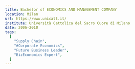 ```yaml
---
title: Bachelor of ECONOMICS AND MANAGEMENT COMPANY 
location: Milan
url: https://www.unicatt.it/
institute: Università Cattolica del Sacro Cuore di Milano
date: 2006-2010
tags:
  [
    "Supply Chain",
    "#Corporate Economics",
    "Future Business Leader",
    "BizEconomics Expert",
  ]
---
```

